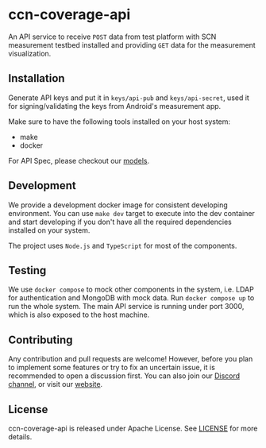 # ccn-coverage-api
An API service to receive `POST` data from test platform with SCN measurement testbed installed and providing `GET` data for the measurement visualization.

## Installation
Generate API keys and put it in `keys/api-pub` and `keys/api-secret`, used it for signing/validating the keys from Android's measurement app.

Make sure to have the following tools installed on your host system:
- make
- docker

For API Spec, please checkout our [models](https://github.com/Local-Connectivity-Lab/ccn-coverage-models).

## Development
We provide a development docker image for consistent developing environment. You can use `make dev` target to execute into the dev container and start developing if you don't have all the required dependencies installed on your system.

The project uses `Node.js` and `TypeScript` for most of the components.

## Testing
We use `docker compose` to mock other components in the system, i.e. LDAP for authentication and MongoDB with mock data. 
Run `docker compose up` to run the whole system. The main API service is running under port 3000, which is also exposed to the host machine.

## Contributing
Any contribution and pull requests are welcome! However, before you plan to implement some features or try to fix an uncertain issue, it is recommended to open a discussion first. You can also join our [Discord channel](https://discord.com/invite/gn4DKF83bP), or visit our [website](https://seattlecommunitynetwork.org/).

## License
ccn-coverage-api is released under Apache License. See [LICENSE](/LICENSE) for more details.